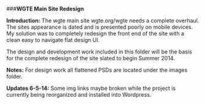 ###**WGTE Main Site Redesign**

**Introduction:** The wgte main site wgte.org/wgte needs a complete overhaul. The sites appearance is dated and is presented poorly on mobile devices. My solution was to completely redesign the front end of the site with a clean easy to navigate flat design UI. 

The design and development work included in this folder will be the basis for the complete redesign of the site slated to begin Summer 2014.

**Notes:** For design work all flattened PSDs are located under the images folder. 

**Updates 6-5-14:** Some img links maybe broken while the project is currently being reorganized and installed into Wordpress.




